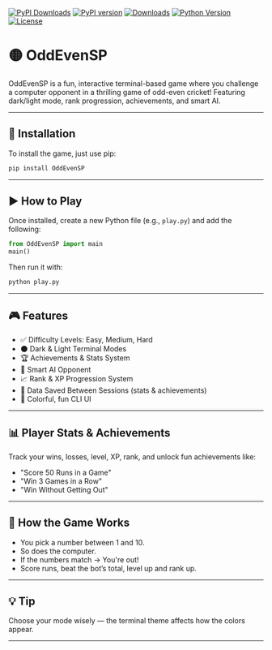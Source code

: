 [![PyPI Downloads](https://static.pepy.tech/badge/oddeven-sp)](https://pepy.tech/projects/oddeven-sp)
[![PyPI version](https://img.shields.io/pypi/v/OddEven-SP.svg)](https://pypi.org/project/OddEven-SP/)
[![Downloads](https://img.shields.io/pypi/dm/OddEven-SP.svg)](https://pypi.org/project/OddEven-SP/)
[![Python Version](https://img.shields.io/pypi/pyversions/OddEven-SP.svg)](https://pypi.org/project/OddEven-SP/)
[![License](https://img.shields.io/github/license/Aarav2709/OddEvenSP)](https://github.com/Aarav2709/OddEvenSP/blob/main/LICENSE)

# 🟡 OddEvenSP

OddEvenSP is a fun, interactive terminal-based game where you challenge a computer opponent in a thrilling game of odd-even cricket! Featuring dark/light mode, rank progression, achievements, and smart AI.

---

## 🚀 Installation

To install the game, just use pip:

```bash
pip install OddEvenSP
```

---

## ▶️ How to Play

Once installed, create a new Python file (e.g., `play.py`) and add the following:

```python
from OddEvenSP import main
main()
```

Then run it with:

```bash
python play.py
```

---

## 🎮 Features

- ✅ Difficulty Levels: Easy, Medium, Hard
- 🌑 Dark & Light Terminal Modes
- 🏆 Achievements & Stats System
- 🧠 Smart AI Opponent
- 📈 Rank & XP Progression System
- 📝 Data Saved Between Sessions (stats & achievements)
- 🎨 Colorful, fun CLI UI

---

## 📊 Player Stats & Achievements

Track your wins, losses, level, XP, rank, and unlock fun achievements like:

- "Score 50 Runs in a Game"
- "Win 3 Games in a Row"
- "Win Without Getting Out"

---

## 🧠 How the Game Works

- You pick a number between 1 and 10.
- So does the computer.
- If the numbers match → You're out!
- Score runs, beat the bot’s total, level up and rank up.

---

## 💡 Tip

Choose your mode wisely — the terminal theme affects how the colors appear.

---



